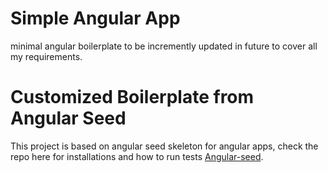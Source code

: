 # Simple Angular App
minimal angular boilerplate to be incremently updated in future to cover all my requirements.

# Customized Boilerplate from Angular Seed 
This project is based on angular seed skeleton for angular apps, check the repo here for installations and how to run tests [Angular-seed](https://github.com/angular/angular-seed).


